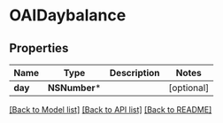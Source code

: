 # OAIDaybalance

## Properties
Name | Type | Description | Notes
------------ | ------------- | ------------- | -------------
**day** | **NSNumber*** |  | [optional] 

[[Back to Model list]](../README.md#documentation-for-models) [[Back to API list]](../README.md#documentation-for-api-endpoints) [[Back to README]](../README.md)


